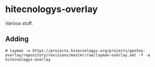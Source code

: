 hitecnologys-overlay
====================

Various stuff.

Adding
------
```
# layman -o https://projects.hitecnologys.org/projects/gentoo-overlay/repository/revisions/master/raw/layman-overlay.xml -f -a hitecnologys-overlay
```

